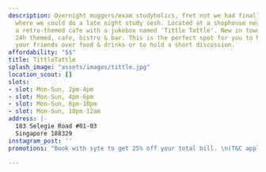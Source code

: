 ```yaml
---
description: Overnight muggers/exam studyholics, fret not we had finally found a place
  where we could do a late night study sesh. Located at a shophouse near Rochor, sits
  a retro-themed cafe with a jukebox named 'Tittle Tattle'. New in town with their
  24h themed, cafe, bistro & bar. This is the perfect spot for you to hangout with
  your friends over food & drinks or to hold a short discussion.
affordability: "$$"
title: TittleTattle
splash_image: "assets/images/tittle.jpg"
location_scout: []
slots:
- slot: Mon-Sun, 2pm-4pm
- slot: Mon-Sun, 4pm-6pm
- slot: Mon-Sun, 8pm-10pm
- slot: Mon-Sun, 10pm-12am
address: |-
  183 Selegie Road #01-03
  Singapore 188329
instagram_post: ''
promotions: "Book with syte to get 25% off your total bill. \n(T&C applies)"

---
```

